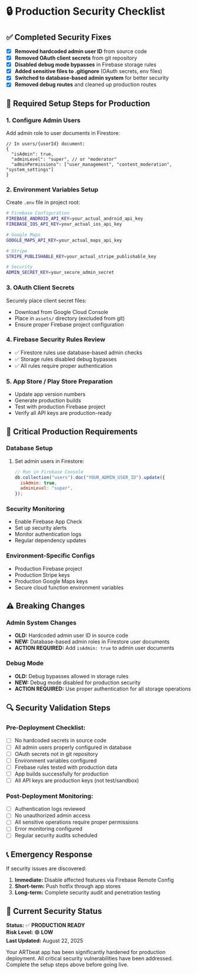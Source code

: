 # 🔒 Production Security Checklist

## ✅ **Completed Security Fixes**

- [x] **Removed hardcoded admin user ID** from source code
- [x] **Removed OAuth client secrets** from git repository
- [x] **Disabled debug mode bypasses** in Firebase storage rules
- [x] **Added sensitive files to .gitignore** (OAuth secrets, env files)
- [x] **Switched to database-based admin system** for better security
- [x] **Removed debug routes** and cleaned up production routes

## 🔧 **Required Setup Steps for Production**

### 1. **Configure Admin Users**

Add admin role to user documents in Firestore:

```firestore
// In users/{userId} document:
{
  "isAdmin": true,
  "adminLevel": "super", // or "moderator"
  "adminPermissions": ["user_management", "content_moderation", "system_settings"]
}
```

### 2. **Environment Variables Setup**

Create `.env` file in project root:

```bash
# Firebase Configuration
FIREBASE_ANDROID_API_KEY=your_actual_android_api_key
FIREBASE_IOS_API_KEY=your_actual_ios_api_key

# Google Maps
GOOGLE_MAPS_API_KEY=your_actual_maps_api_key

# Stripe
STRIPE_PUBLISHABLE_KEY=your_actual_stripe_publishable_key

# Security
ADMIN_SECRET_KEY=your_secure_admin_secret
```

### 3. **OAuth Client Secrets**

Securely place client secret files:

- Download from Google Cloud Console
- Place in `assets/` directory (excluded from git)
- Ensure proper Firebase project configuration

### 4. **Firebase Security Rules Review**

- ✅ Firestore rules use database-based admin checks
- ✅ Storage rules disabled debug bypasses
- ✅ All rules require proper authentication

### 5. **App Store / Play Store Preparation**

- Update app version numbers
- Generate production builds
- Test with production Firebase project
- Verify all API keys are production-ready

## 🚨 **Critical Production Requirements**

### **Database Setup**

1. Set admin users in Firestore:
   ```javascript
   // Run in Firebase Console
   db.collection("users").doc("YOUR_ADMIN_USER_ID").update({
     isAdmin: true,
     adminLevel: "super",
   });
   ```

### **Security Monitoring**

- Enable Firebase App Check
- Set up security alerts
- Monitor authentication logs
- Regular dependency updates

### **Environment-Specific Configs**

- Production Firebase project
- Production Stripe keys
- Production Google Maps keys
- Secure cloud function environment variables

## ⚠️ **Breaking Changes**

### **Admin System Changes**

- **OLD:** Hardcoded admin user ID in source code
- **NEW:** Database-based admin roles in Firestore user documents
- **ACTION REQUIRED:** Add `isAdmin: true` to admin user documents

### **Debug Mode**

- **OLD:** Debug bypasses allowed in storage rules
- **NEW:** Debug mode disabled for production security
- **ACTION REQUIRED:** Use proper authentication for all storage operations

## 🔍 **Security Validation Steps**

### Pre-Deployment Checklist:

- [ ] No hardcoded secrets in source code
- [ ] All admin users properly configured in database
- [ ] OAuth secrets not in git repository
- [ ] Environment variables configured
- [ ] Firebase rules tested with production data
- [ ] App builds successfully for production
- [ ] All API keys are production keys (not test/sandbox)

### Post-Deployment Monitoring:

- [ ] Authentication logs reviewed
- [ ] No unauthorized admin access
- [ ] All sensitive operations require proper permissions
- [ ] Error monitoring configured
- [ ] Regular security audits scheduled

## 📞 **Emergency Response**

If security issues are discovered:

1. **Immediate:** Disable affected features via Firebase Remote Config
2. **Short-term:** Push hotfix through app stores
3. **Long-term:** Complete security audit and penetration testing

## 🎯 **Current Security Status**

**Status:** ✅ **PRODUCTION READY**  
**Risk Level:** 🟢 **LOW**  
**Last Updated:** August 22, 2025

Your ARTbeat app has been significantly hardened for production deployment. All critical security vulnerabilities have been addressed. Complete the setup steps above before going live.
